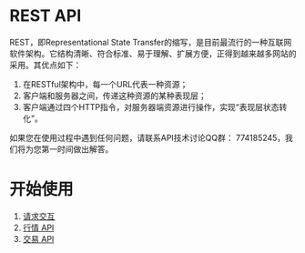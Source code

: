 # REST API #

REST，即Representational State Transfer的缩写，是目前最流行的一种互联网软件架构。它结构清晰、符合标准、易于理解、扩展方便，正得到越来越多网站的采用。其优点如下：

1. 在RESTful架构中，每一个URL代表一种资源；
2. 客户端和服务器之间，传递这种资源的某种表现层；
3. 客户端通过四个HTTP指令，对服务器端资源进行操作，实现“表现层状态转化”。

如果您在使用过程中遇到任何问题，请联系API技术讨论QQ群： 774185245，我们将为您第一时间做出解答。

# 开始使用 #

 1. [请求交互](chapter6.md)
 2. [行情 API](chapter7.md)
 3. [交易 API](chapter7.md)
